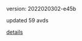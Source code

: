 version: 2022020302-e45b

updated 59 avds

[details](https://github.com/0x74f917491bfa7ebfa379/ali_avd_db/blob/master/change_log/2022/02/03/02/e45b.txt)